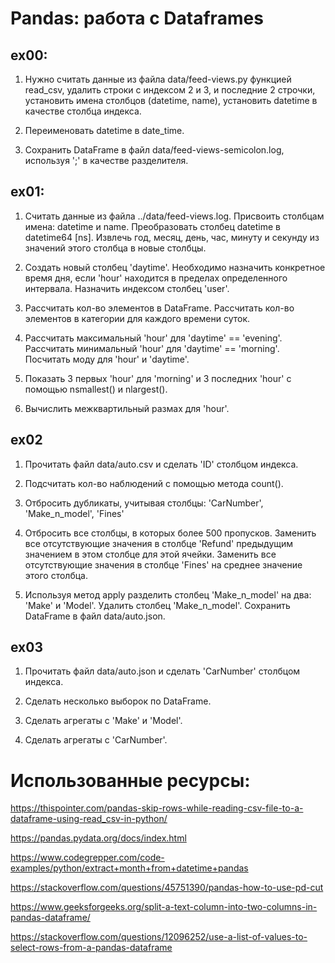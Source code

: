 # Pandas: работа с Dataframes

## ex00:
1) Нужно считать данные из файла data/feed-views.py функцией read_csv, удалить строки с индексом 2 и 3, и последние 
   2 строчки, установить имена столбцов (datetime, name), установить datetime в качестве столбца индекса.


2) Переименовать datetime в date_time.


3) Сохранить DataFrame в файл data/feed-views-semicolon.log, используя ';' в качестве разделителя.

## ex01:
1) Считать данные из файла ../data/feed-views.log. Присвоить столбцам имена: datetime и name. Преобразовать столбец 
   datetime в datetime64 [ns]. Извлечь год, месяц, день, час, минуту и секунду из значений этого столбца в новые 
   столбцы.


2) Создать новый столбец 'daytime'. Необходимо назначить конкретное время дня, если 'hour' находится в пределах 
   определенного интервала. Назначить индексом столбец 'user'.


3) Рассчитать кол-во элементов в DataFrame. Рассчитать кол-во элементов в категории для каждого времени суток.


4) Рассчитать максимальный 'hour' для 'daytime' == 'evening'. Рассчитать минимальный 'hour' для 'daytime' == 
   'morning'. Посчитать моду для 'hour' и 'daytime'.
   

5) Показать 3 первых 'hour' для 'morning' и 3 последних 'hour' с помощью nsmallest() и nlargest().


6) Вычислить межквартильный размах для 'hour'.

## ex02
1) Прочитать файл data/auto.csv и сделать 'ID' столбцом индекса.


2) Подсчитать кол-во наблюдений с помощью метода count(). 


3) Отбросить дубликаты, учитывая столбцы: 'CarNumber', 'Make_n_model', 'Fines'


4) Отбросить все столбцы, в которых более 500 пропусков. Заменить все отсутствующие значения в столбце 'Refund' 
   предыдущим значением в этом столбце для этой ячейки. Заменить все отсутствующие значения в столбце 'Fines' на 
   среднее значение этого столбца.
   

5) Используя метод apply разделить столбец 'Make_n_model' на два: 'Make' и 'Model'. Удалить столбец 'Make_n_model'. 
   Сохранить DataFrame в файл data/auto.json.
   
## ex03
1) Прочитать файл data/auto.json и сделать 'CarNumber' столбцом индекса.


2) Сделать несколько выборок по DataFrame.


3) Сделать агрегаты с 'Make' и 'Model'.


4) Сделать агрегаты с 'CarNumber'.

# Использованные ресурсы:

https://thispointer.com/pandas-skip-rows-while-reading-csv-file-to-a-dataframe-using-read_csv-in-python/

https://pandas.pydata.org/docs/index.html

https://www.codegrepper.com/code-examples/python/extract+month+from+datetime+pandas

https://stackoverflow.com/questions/45751390/pandas-how-to-use-pd-cut

https://www.geeksforgeeks.org/split-a-text-column-into-two-columns-in-pandas-dataframe/

https://stackoverflow.com/questions/12096252/use-a-list-of-values-to-select-rows-from-a-pandas-dataframe
